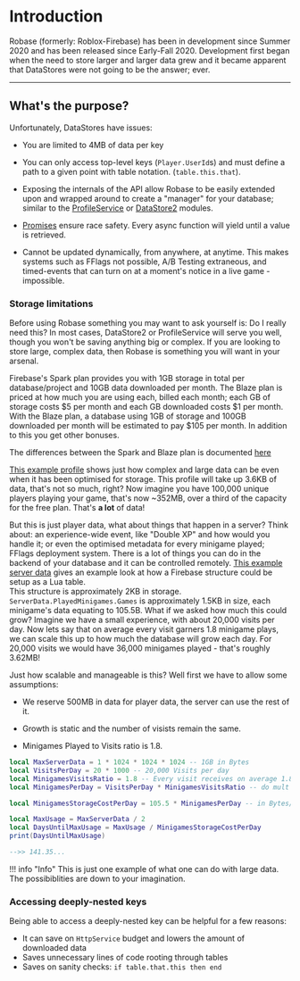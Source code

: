 # Introduction

Robase (formerly: Roblox-Firebase) has been in development since Summer 2020 and has been released since Early-Fall 2020. Development first began when the need to store larger and larger data grew and it became apparent that DataStores were not going to be the answer; ever.

---

## What's the purpose?

Unfortunately, DataStores have issues:

+ You are limited to 4MB of data per key

+ You can only access top-level keys (`Player.UserId`s) and must define a path to a given point with table notation. (`table.this.that`).

+ Exposing the internals of the API allow Robase to be easily extended upon and wrapped around to create a "manager" for your database; similar to the [ProfileService]() or [DataStore2]() modules.

+ [Promises]() ensure race safety. Every async function will yield until a value is retrieved.

+ Cannot be updated dynamically, from anywhere, at anytime. This makes systems such as FFlags not possible, A/B Testing extraneous, and timed-events that can turn on at a moment's notice in a live game - impossible.

### Storage limitations

Before using Robase something you may want to ask yourself is: Do I really need this? In most cases, DataStore2 or ProfileService will serve you well, though you won't be saving anything big or complex. If you are looking to store large, complex data, then Robase is something you will want in your arsenal.

Firebase's Spark plan provides you with 1GB storage in total per database/project and 10GB data downloaded per month. The Blaze plan is priced at how much you are using each, billed each month; each GB of storage costs $5 per month and each GB downloaded costs $1 per month. With the Blaze plan, a database using 1GB of storage and 100GB downloaded per month will be estimated to pay $105 per month. In addition to this you get other bonuses. 

The differences between the Spark and Blaze plan is documented [here](https://firebase.google.com/pricing)

[This example profile](https://pastebin.com/5zhfsfJb) shows just how complex and large data can be even when it has been optimised for storage. This profile will take up 3.6KB of data, that's not so much, right? Now imagine you have 100,000 unique players playing your game, that's now ~352MB, over a third of the capacity for the free plan. That's **a lot** of data!

But this is just player data, what about things that happen in a server? Think about: an experience-wide event, like "Double XP" and how would you handle it; or even the optimised metadata for every minigame played; FFlags deployment system. There is a lot of things you can do in the backend of your database and it can be controlled remotely. [This example server data]() gives an example look at how a Firebase structure could be setup as a Lua table.  
This structure is approximately 2KB in storage. `ServerData.PlayedMinigames.Games` is approximately 1.5KB in size, each minigame's data equating to 105.5B. 
What if we asked how much this could grow? Imagine we have a small experience, with about 20,000 visits per day. Now lets say that on average every visit garners 1.8 minigame plays, we can scale this up to how much the database will grow each day. For 20,000 visits we would have 36,000 minigames played - that's roughly 3.62MB!

Just how scalable and manageable is this? Well first we have to allow some assumptions:

+ We reserve 500MB in data for player data, the server can use the rest of it.

+ Growth is static and the number of visists remain the same.

+ Minigames Played to Visits ratio is 1.8.

```lua
local MaxServerData = 1 * 1024 * 1024 * 1024 -- 1GB in Bytes
local VisitsPerDay = 20 * 1000 -- 20,000 Visits per day
local MinigamesVisitsRatio = 1.8 -- Every visit receives on average 1.8 minigame plays
local MinigamesPerDay = VisitsPerDay * MinigamesVisitsRatio -- do mult

local MinigamesStorageCostPerDay = 105.5 * MinigamesPerDay -- in Bytes/day

local MaxUsage = MaxServerData / 2
local DaysUntilMaxUsage = MaxUsage / MinigamesStorageCostPerDay
print(DaysUntilMaxUsage)

-->> 141.35...
```

!!! info "Info"
    This is just one example of what one can do with large data. The possibiblities are down to your imagination.

### Accessing deeply-nested keys

Being able to access a deeply-nested key can be helpful for a few reasons:

+ It can save on `HttpService` budget and lowers the amount of downloaded data
+ Saves unnecessary lines of code rooting through tables
+ Saves on sanity checks: `if table.that.this then end`

###